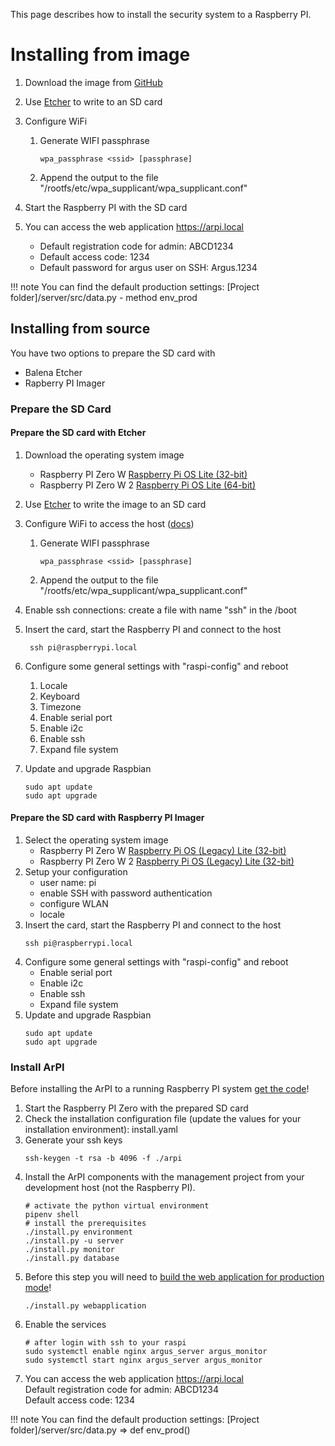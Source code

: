 This page describes how to install the security system to a Raspberry PI.

# Installing from image

1. Download the image from [GitHub](https://github.com/ArPIHomeSecurity/arpi_management/releases/)
2. Use [Etcher](https://www.balena.io/etcher/) to write to an SD card
3. Configure WiFi
    1. Generate WIFI passphrase
        ```
        wpa_passphrase <ssid> [passphrase]
        ```
    2. Append the output to the file "/rootfs/etc/wpa_supplicant/wpa_supplicant.conf"

4. Start the Raspberry PI with the SD card
5. You can access the web application https://arpi.local
    * Default registration code for admin: ABCD1234
    * Default access code: 1234
    * Default password for argus user on SSH: Argus.1234

!!! note
    You can find the default production settings: [Project folder]/server/src/data.py - method env_prod


## Installing from source

You have two options to prepare the SD card with

* Balena Etcher
* Rapberry PI Imager


### Prepare the SD Card
#### Prepare the SD card with **Etcher**

1. Download the operating system image
    * Raspberry PI Zero W [Raspberry Pi OS Lite (32-bit)](https://www.raspberrypi.org/software/operating-systems/)
    * Raspberry PI Zero W 2 [Raspberry Pi OS Lite (64-bit)](https://www.raspberrypi.org/software/operating-systems/)
2. Use [Etcher](https://www.balena.io/etcher/) to write the image to an SD card
3. Configure WiFi to access the host ([docs](https://www.raspberrypi.org/documentation/configuration/wireless/wireless-cli.md))
    1. Generate WIFI passphrase
        ```
        wpa_passphrase <ssid> [passphrase]
        ```
    2. Append the output to the file "/rootfs/etc/wpa_supplicant/wpa_supplicant.conf"

4. Enable ssh connections: create a file with name "ssh" in the /boot
5. Insert the card, start the Raspberry PI and connect to the host

        ssh pi@raspberrypi.local

6. Configure some general settings with "raspi-config" and reboot
    1. Locale
    2. Keyboard
    3. Timezone
    4. Enable serial port
    5. Enable i2c
    6. Enable ssh
    7. Expand file system
7. Update and upgrade Raspbian
    ```
    sudo apt update
    sudo apt upgrade
    ```

#### Prepare the SD card with **Raspberry PI Imager**

1. Select the operating system image
    * Raspberry PI Zero W [Raspberry Pi OS (Legacy) Lite (32-bit)](https://www.raspberrypi.org/software/operating-systems/)
    * Raspberry PI Zero W 2 [Raspberry Pi OS (Legacy) Lite (32-bit)](https://www.raspberrypi.org/software/operating-systems/)
2. Setup your configuration
    * user name: pi
    * enable SSH with password authentication
    * configure WLAN
    * locale
3. Insert the card, start the Raspberry PI and connect to the host
    ```
    ssh pi@raspberrypi.local
    ```
4. Configure some general settings with "raspi-config" and reboot
    * Enable serial port
    * Enable i2c
    * Enable ssh
    * Expand file system
5. Update and upgrade Raspbian
    ```
    sudo apt update
    sudo apt upgrade
    ```


### Install ArPI

Before installing the ArPI to a running Raspberry PI system [get the code](index.md#getting-the-code)!

1. Start the Raspberry PI Zero with the prepared SD card
2. Check the installation configuration file (update the values for your installation environment): install.yaml
3. Generate your ssh keys
    ```
    ssh-keygen -t rsa -b 4096 -f ./arpi
    ```
4. Install the ArPI components with the management project from your development host (not the Raspberry PI).
    ```
    # activate the python virtual environment
    pipenv shell
    # install the prerequisites
    ./install.py environment
    ./install.py -u server
    ./install.py monitor
    ./install.py database
    ```
5. Before this step you will need to [build the web application for production mode](web_application.md#production_1)!
    ```
    ./install.py webapplication
    ```
6. Enable the services
    ```
    # after login with ssh to your raspi
    sudo systemctl enable nginx argus_server argus_monitor
    sudo systemctl start nginx argus_server argus_monitor
    ```
7. You can access the web application https://arpi.local  
Default registration code for admin: ABCD1234  
Default access code: 1234

!!! note
    You can find the default production settings: [Project folder]/server/src/data.py => def env_prod()
